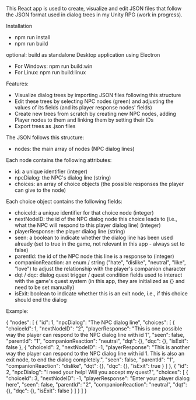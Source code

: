This React app is used to create, visualize and edit JSON files that follow the JSON format used in dialog trees in my Unity RPG (work in progress).

Installation
- npm run install
- npm run build


optional: build as standalone Desktop application using Electron
- For Windows: npm run build:win
- For Linux: npm run build:linux



Features:
- Visualize dialog trees by importing JSON files following this structure
- Edit these trees by selecting NPC nodes (green) and adjusting the values of its fields (and its player response nodes' fields)
- Create new trees from scratch by creating new NPC nodes, adding Player nodes to them and linking them by setting their IDs
- Export trees as .json files



The JSON follows this structure: 

- nodes: the main array of nodes (NPC dialog lines)

Each node contains the following attributes:
- id: a unique identifier (integer)
- npcDialog: the NPC's dialog line (string)
- choices: an array of choice objects (the possible responses the player can give to the node)

Each choice object contains the following fields:
- choiceId: a unique identifier for that choice node (integer) 
- nextNodeID: the id of the NPC dialog node this choice leads to (i.e., what the NPC will respond to this player dialog line) (integer)
- playerResponse: the player dialog line (string)
- seen: a boolean to indicate whether the dialog line has been used already (set to true in the game, not relevant in this app - always set to false)
- parentId: the id of the NPC node this line is a response to (integer)
- companionReaction: an enum / string ("hate", "dislike", "neutral", "like", "love") to adjust the relationship with the player's companion character
- dqt / dqc: dialog quest trigger / quest condition fields used to interact with the game's quest system (in this app, they are initialized as {} and need to be set manually)
- isExit: boolean to indicate whether this is an exit node, i.e., if this choice should end the dialog

Example:

{
  "nodes": [
    {
      "id": 1,
      "npcDialog": "The NPC dialog line",
      "choices": [
        {
          "choiceId": 1,
          "nextNodeID": "2",
          "playerResponse": "This is one possible way the player can respond to the NPC dialog line with id 1",
          "seen": false,
          "parentId": "1",
          "companionReaction": "neutral",
          "dqt": {},
          "dqc": {},
          "isExit": false
        },
        {
          "choiceId": 2,
          "nextNodeID": -1,
          "playerResponse": "This is another way the player can respond to the NPC dialog line with id 1. This is also an exit node, to end the dialog completely.",
          "seen": false,
          "parentId": "1",
          "companionReaction": "dislike",
          "dqt": {},
          "dqc": {},
          "isExit": true
        }
      ]
    },
    {
      "id": 2,
      "npcDialog": "I need your help! Will you accept my quest?",
      "choices": [
        {
          "choiceId": 3,
          "nextNodeID": -1,
          "playerResponse": "Enter your player dialog here",
          "seen": false,
          "parentId": "2",
          "companionReaction": "neutral",
          "dqt": {},
          "dqc": {},
          "isExit": false
        }
      ]
    }
  ]
}